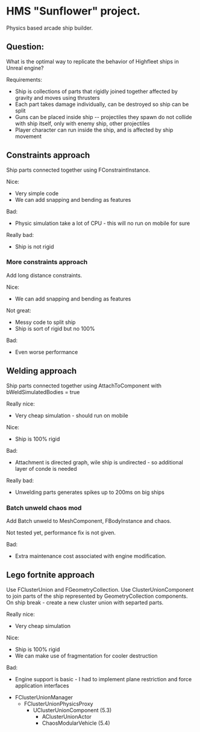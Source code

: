 # HMS "Sunflower" project.
Physics based arcade ship builder.

## Question:
What is the optimal way to replicate the behavior of Highfleet ships in Unreal engine?

Requirements:
* Ship is collections of parts that rigidly joined together affected by gravity and moves using thrusters
* Each part takes damage individually, can be destroyed so ship can be split
* Guns can be placed inside ship -- projectiles they spawn do not collide with ship itself, only with enemy ship, other projectiles
* Player character can run inside the ship, and is affected by ship movement

## Constraints approach
Ship parts connected together using FConstraintInstance.

Nice:
* Very simple code
* We can add snapping and bending as features

Bad:
* Physic simulation take a lot of CPU - this will no run on mobile for sure

Really bad:
* Ship is not rigid


### More constraints approach
Add long distance constraints.

Nice:
* We can add snapping and bending as features

Not great:
* Messy code to split ship
* Ship is sort of rigid but no 100%

Bad:
* Even worse performance

## Welding approach
Ship parts connected together using AttachToComponent with bWeldSimulatedBodies = true

Really nice:
* Very cheap simulation - should run on mobile

Nice:
* Ship is 100% rigid

Bad:
* Attachment is directed graph, wile ship is undirected - so additional layer of conde is needed

Really bad:
* Unwelding parts generates spikes up to 200ms on big ships

### Batch unweld chaos mod
Add Batch unweld to MeshComponent, FBodyInstance and chaos.

Not tested yet, performance fix is not given.

Bad:
* Extra maintenance cost associated with engine modification.

## Lego fortnite approach
Use FClusterUnion and FGeometryCollection.
Use ClusterUnionComponent to join parts of the ship represented by GeometryCollection components.
On ship break - create a new cluster union with separted parts.

Really nice:
* Very cheap simulation

Nice:
* Ship is 100% rigid
* We can make use of fragmentation for cooler destruction

Bad:
* Engine support is basic - I had to implement plane restriction and force application interfaces

- FClusterUnionManager
  - FClusterUnionPhysicsProxy
    - UClusterUnionComponent (5.3)
      - AClusterUnionActor 
      - ChaosModularVehicle (5.4)
        
